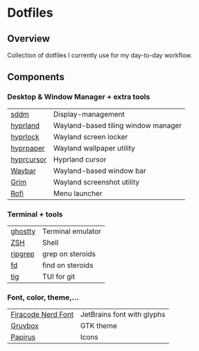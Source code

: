 # Dotfiles
## Overview
Collection of dotfiles I currently use for my day-to-day workflow.



## Components
### Desktop & Window Manager + extra tools
|     |     |
| --- | --- |
| [sddm](https://github.com/sddm/sddm) | Display-management |
| [hyprland](https://github.com/hyprwm/Hyprland) | Wayland-based tiling window manager |
| [hyprlock](https://github.com/mortie/swaylock-effects) | Wayland screen locker |
| [hyprpaper](https://github.com/hyprwm/hyprpaper) | Wayland wallpaper utility |
| [hyprcursor](https://github.com/hyprwm/hyprcursor) | Hyprland cursor |
| [Waybar](https://github.com/Alexays/Waybar)| Wayland-based window bar |
| [Grim](https://sr.ht/~emersion/grim/) | Wayland screenshot utility |
| [Rofi](https://github.com/davatorium/rofi) | Menu launcher |

### Terminal + tools
|     |     |
| --- | --- |
| [ghostty](https://github.com/ghostty-org/ghostty) | Terminal emulator |
| [ZSH](https://github.com/zsh-users/zsh) | Shell |
| [ripgrep](https://github.com/BurntSushi/ripgrep) | grep on steroids |
| [fd](https://github.com/sharkdp/fd) | find on steroids |
| [tig](https://github.com/jonas/tig) | TUI for git |

### Font, color, theme,...
|     |     |
| --- | --- |
| [Firacode Nerd Font](https://github.com/ryanoasis/nerd-fonts) | JetBrains font with glyphs |
| [Gruvbox](https://github.com/Fausto-Korpsvart/Gruvbox-GTK-Theme) | GTK theme |
| [Papirus](https://github.com/PapirusDevelopmentTeam/papirus-icon-theme) | Icons |
